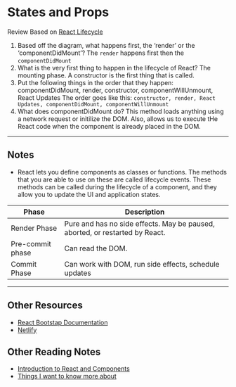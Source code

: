 # States and Props

Review Based on [React Lifecycle](https://medium.com/@joshuablankenshipnola/react-component-lifecycle-events-cb77e670a093)

1. Based off the diagram, what happens first, the ‘render’ or the ‘componentDidMount’?
  The `render` happens first then the `componentDidMount`
2. What is the very first thing to happen in the lifecycle of React?
  The mounting phase. A constructor is the first thing that is called.
3. Put the following things in the order that they happen: componentDidMount, render, constructor, componentWillUnmount, React Updates
  The order goes like this: `constructor, render, React Updates, componentDidMount, componentWillUnmount`
4. What does componentDidMount do?
  This method loads anything using a network request or initilize the DOM. Also, allows us to execute tHe React code when the component is already placed in the DOM.

***

## Notes

* React lets you define components as classes or functions. The methods that you are able to use on these are called lifecycle events. These methods can be called during the lifecycle of a component, and they allow you to update the UI and application states.

| Phase        |    Description    |
| ---------    |    ------------   |
| Render Phase | Pure and has no side effects. May be paused, aborted, or restarted by React. |
|Pre-commit phase | Can read the DOM. |
| Commit Phase | Can work with DOM, run side effects, schedule updates |

***

## Other Resources

* [React Bootstap Documentation](https://react-bootstrap.github.io/)
* [Netlify](https://www.netlify.com/)

## Other Reading Notes

* [Introduction to React and Components](class-1.md)
* [Things I want to know more about](questions.md)
